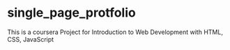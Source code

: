 # single_page_protfolio
This is a coursera Project for Introduction to Web Development with HTML, CSS, JavaScript
